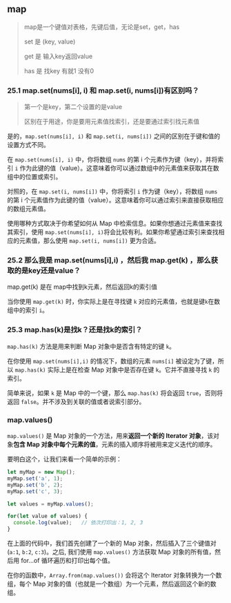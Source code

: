 ## map

> map是一个键值对表格，先键后值，无论是set，get，has
>
> set 是 (key, value)
>
> get 是 输入key返回value
>
> has 是 找key 有就1 没有0

### 25.1 map.set(nums[i], i)  和  map.set(i, nums[i])有区别吗？

> 第一个是key，第二个设置的是value
>
> 区别在于用途，你是要用元素值找索引，还是要通过索引找元素值

是的，`map.set(nums[i], i)` 和 `map.set(i, nums[i])` 之间的区别在于键和值的设置方式不同。

在 `map.set(nums[i], i)` 中，你将数组 `nums` 的第 i 个元素作为键（key），并将索引 `i` 作为此键的值（value）。这意味着你可以通过数组中的元素值来获取其在数组中的位置或索引。

対照的，在 `map.set(i, nums[i])` 中，你将索引 `i` 作为键（key），将数组 `nums` 的第 i 个元素值作为此键的值（value）。这意味着你可以通过索引来直接获取相应的数组元素值。

使用哪种方式取决于你希望如何从 Map 中检索信息。如果你想通过元素值来查找其索引，使用 `map.set(nums[i], i)`将会比较有利。如果你希望通过索引来查找相应的元素值，那么使用 `map.set(i, nums[i])` 更为合适。

### 25.2 那么我是  map.set(nums[i],i)  ，然后我 map.get(k)  ，那么获取的是key还是value？

map.get(k) 是在 map中找到k元素，然后返回k的索引值

当你使用 `map.get(k)` 时，你实际上是在寻找键 `k` 对应的元素值，也就是键`k`在数组中的索引 `i`。

### 25.3 map.has(k)是找k？还是找k的索引？

`map.has(k)` 方法是用来判断 Map 对象中是否含有特定的键 `k`。

在你使用 `map.set(nums[i],i)` 的情况下，数组的元素 `nums[i]` 被设定为了键，所以 `map.has(k)` 实际上是在检查 Map 对象中是否存在键 `k`。它并不直接寻找 `k` 的索引。

简单来说，如果 `k` 是 Map 中的一个键，那么 `map.has(k)` 将会返回 `true`，否则将返回 `false`。并不涉及到关联的值或者说索引部分。

### map.values()

`map.values()` 是 Map 对象的一个方法，用来**返回一个新的 Iterator 对象**，该对象**包含 Map 对象中每个元素的值**，元素的插入顺序将被用来定义迭代的顺序。

要明白这个，让我们来看一个简单的示例：

```javascript
let myMap = new Map();
myMap.set('a', 1);
myMap.set('b', 2);
myMap.set('c', 3);

let values = myMap.values();

for(let value of values) {
  console.log(value);   // 依次打印出：1, 2, 3
}
```

在上面的代码中，我们首先创建了一个新的 Map 对象，然后插入了三个键值对(`a:1`, `b:2`, `c:3`)。之后, 我们使用 `map.values()` 方法获取 Map 对象的所有值，然后用 for...of 循环遍历和打印出每个值。

在你的函数中，`Array.from(map.values())` 会将这个 Iterator 对象转换为一个数组，每个 Map 对象的值（也就是一个数组）为一个元素，然后返回这个新的数组。